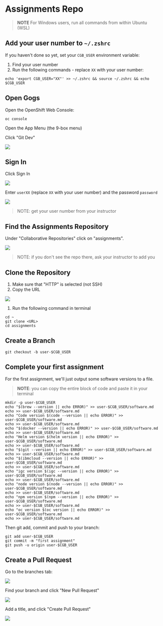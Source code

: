 # Assignments Repo

> **NOTE** For Windows users, run all commands from within Ubuntu (WSL)

## Add your user number to `~/.zshrc`

If you haven't done so yet, set your `CGB_USER` environment variable:

1. Find your user number
1. Run the following commands - replace `XX` with your user number:

```
echo 'export CGB_USER="XX"' >> ~/.zshrc && source ~/.zshrc && echo $CGB_USER
```

## Open Gogs

Open the OpenShift Web Console:

```
oc console
```

Open the App Menu (the 9-box menu)

Click "Git Dev"

![](../img/gogs-menu.png)

## Sign In

Click Sign In

![](../react/img/01-gogs-sign-in.png)

Enter `userXX` (replace `XX` with your user number) and the password `password`

![](../react/img/02-gogs-username.png)

> NOTE: get your user number from your instructor

## Find the Assignments Repository

Under "Collaborative Repositories" click on "assignments".

![](./img/assignments-find.png)

> NOTE: if you don't see the repo there, ask your instructor to add you

## Clone the Repository

1. Make sure that "HTTP" is selected (not SSH)
1. Copy the URL

![](./img/assignments-clone.png)

1. Run the following command in terminal

```
cd ~
git clone <URL>
cd assignments
```

## Create a Branch

```
git checkout -b user-$CGB_USER
```

## Complete your first assignment

For the first assignment, we'll just output some software versions to a file.

> **NOTE**: you can copy the entire block of code and paste it in your terminal

```
mkdir -p user-$CGB_USER
echo "$(brew --version || echo ERROR)" >> user-$CGB_USER/software.md
echo >> user-$CGB_USER/software.md
echo "Code version $(code --version || echo ERROR)" >> user-$CGB_USER/software.md
echo >> user-$CGB_USER/software.md
echo "$(docker --version || echo ERROR)" >> user-$CGB_USER/software.md
echo >> user-$CGB_USER/software.md
echo "Helm version $(helm version || echo ERROR)" >> user-$CGB_USER/software.md
echo >> user-$CGB_USER/software.md
echo "$(git --version || echo ERROR)" >> user-$CGB_USER/software.md
echo >> user-$CGB_USER/software.md
echo "$(ibmcloud --version || echo ERROR)" >> user-$CGB_USER/software.md
echo >> user-$CGB_USER/software.md
echo "igc version $(igc --version || echo ERROR)" >> user-$CGB_USER/software.md
echo >> user-$CGB_USER/software.md
echo "node version $(node --version || echo ERROR)" >> user-$CGB_USER/software.md
echo >> user-$CGB_USER/software.md
echo "npm version $(npm --version || echo ERROR)" >> user-$CGB_USER/software.md
echo >> user-$CGB_USER/software.md
echo "oc version $(oc version || echo ERROR)" >> user-$CGB_USER/software.md
echo >> user-$CGB_USER/software.md
```

Then git add, commit and push to your branch:

```
git add user-$CGB_USER
git commit -m "first assignment"
git push -u origin user-$CGB_USER
```

## Create a Pull Request

Go to the branches tab:

![](./img/assignments-branches-tab.png)

Find your branch and click "New Pull Request"

![](./img/assignments-branch-list.png)

Add a title, and click "Create Pull Request"

![](./img/assignments-pr.png)

